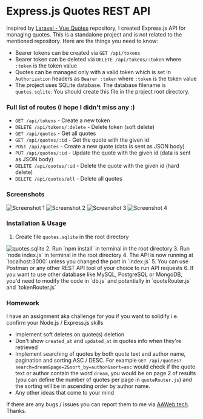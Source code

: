 # Express.js Quotes REST API

Inspired by <a href="https://github.com/AndrejWeb/laravel10-vue3-quotes" target="_blank">Laravel - Vue Quotes</a> repository, I created Express.js API for managing quotes. This is a standalone project and is not related to the mentioned repository. Here are the things you need to know:

- Bearer tokens can be created via `GET /api/tokens`
- Bearer token can be deleted via `DELETE /api/tokens/:token` where `:token` is the token value
- Quotes can be managed only with a valid token which is set in `Authorization` headers as `Bearer :token` where `:token` is the token value
- The project uses SQLite database. The database filename is `quotes.sqlite`. You should create this file in the project root directory.

### Full list of routes (I hope I didn't miss any :)
- `GET /api/tokens` - Create a new token
- `DELETE /api/tokens/:delete` - Delete token (soft delete)
- `GET /api/quotes` - Get all quotes
- `GET /api/quotes/:id` - Get the quote with the given id
- `POST /api/quotes` - Create a new quote (data is sent as JSON body)
- `PUT /api/quotes/:id` - Update the quote with the given id (data is sent as JSON body)
- `DELETE /api/quotes/:id` - Delete the quote with the given id (hard delete)
- `DELETE /api/quotes/all` - Delete all quotes

### Screenshots
<img src="https://i.imgur.com/XIpMH5f.jpg" alt="Screenshot 1" title="Screenshot 1">
<img src="https://i.imgur.com/HNSuJAy.jpg" alt="Screenshot 2" title="Screenshot 2" />
<img src="https://i.imgur.com/B8dSKGJ.jpg" alt="Screenshot 3" title="Screenshot 3" />
<img src="https://i.imgur.com/CiwUkeq.jpg" alt="Screenshot 4" title="Screenshot 4" />

### Installation & Usage
1. Create file `quotes.sqlite` in the root directory
<img src="https://i.imgur.com/mbgW65A.jpg" alt="quotes.sqlite" title="quotes.sqlite" />
2. Run `npm install` in terminal in the root directory
3. Run `node index.js` in terminal in the root directory
4. The API is now running at `localhost:3000` unless you changed the port in `index.js`
5. You can use Postman or any other REST API tool of your choice to run API requests
6. If you want to use other database like MySQL, PostgreSQL or MongoDB, you'd need to modify the code in `db.js` and potentially in `quoteRouter.js` and `tokenRouter.js`

### Homework
I have an assignment aka challenge for you if you want to solidify i.e. confirm your Node.js / Express.js skills

- Implement soft deletes on quote(s) deletion
- Don't show `created_at` and `updated_at` in quotes info when they're retrieved
- Implement searching of quotes by both quote text and author name, pagination and sorting ASC / DESC. For example `GET /api/quotes?search=dream&page=2&sort_by=author&sort=asc` would check if the quote text or author contain the word `dream`, you would be on page 2 of results (you can define the number of quotes per page in `quoteRouter.js`) and the sorting will be in ascending order by author name.
- Any other ideas that come to your mind
 
If there are any bugs / issues you can report them to me via <a href="https://aaweb.tech" target="_blank">AAWeb.tech</a>. Thanks.
